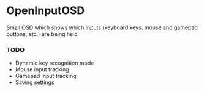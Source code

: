 # OpenInputOSD
Small OSD which shows which inputs (keyboard keys, mouse and gamepad buttons, etc.) are being held

### TODO
- Dynamic key recognition mode
- Mouse input tracking
- Gamepad input tracking
- Saving settings